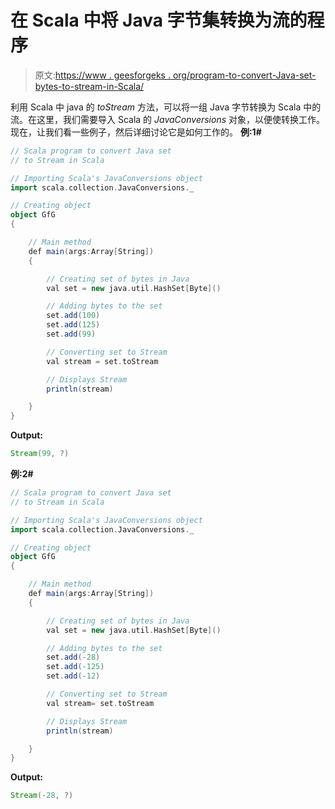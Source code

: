 # 在 Scala 中将 Java 字节集转换为流的程序

> 原文:[https://www . geesforgeks . org/program-to-convert-Java-set-bytes-to-stream-in-Scala/](https://www.geeksforgeeks.org/program-to-convert-java-set-of-bytes-to-stream-in-scala/)

利用 Scala 中 java 的 *toStream* 方法，可以将一组 Java 字节转换为 Scala 中的流。在这里，我们需要导入 Scala 的 *JavaConversions* 对象，以便使转换工作。
现在，让我们看一些例子，然后详细讨论它是如何工作的。
**例:1#**

```scala
// Scala program to convert Java set 
// to Stream in Scala

// Importing Scala's JavaConversions object
import scala.collection.JavaConversions._

// Creating object
object GfG
{ 

    // Main method
    def main(args:Array[String])
    {

        // Creating set of bytes in Java
        val set = new java.util.HashSet[Byte]()

        // Adding bytes to the set
        set.add(100)
        set.add(125)
        set.add(99)

        // Converting set to Stream 
        val stream = set.toStream

        // Displays Stream 
        println(stream)

    }
}
```

**Output:**

```scala
Stream(99, ?)

```

**例:2#**

```scala
// Scala program to convert Java set 
// to Stream in Scala

// Importing Scala's JavaConversions object
import scala.collection.JavaConversions._

// Creating object
object GfG
{ 

    // Main method
    def main(args:Array[String])
    {

        // Creating set of bytes in Java
        val set = new java.util.HashSet[Byte]()

        // Adding bytes to the set
        set.add(-28)
        set.add(-125)
        set.add(-12)

        // Converting set to Stream 
        val stream= set.toStream

        // Displays Stream 
        println(stream)

    }
}
```

**Output:**

```scala
Stream(-28, ?)

```